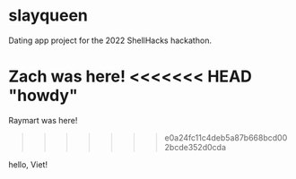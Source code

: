 # slayqueen
Dating app project for the 2022 ShellHacks hackathon.

Zach was here!
<<<<<<< HEAD
"howdy"
=======
Raymart was here!
>>>>>>> e0a24fc11c4deb5a87b668bcd002bcde352d0cda

hello, Viet!